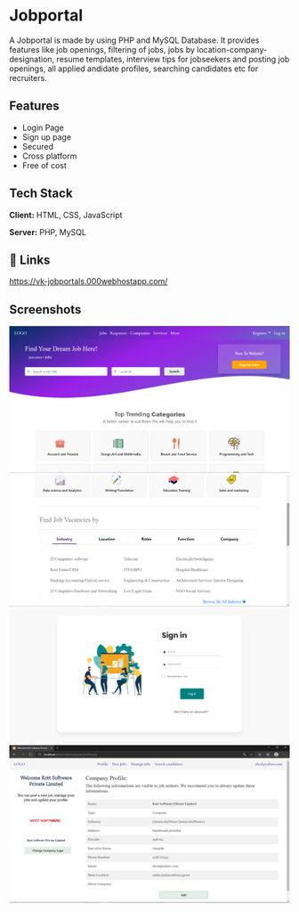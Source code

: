 
# Jobportal
A Jobportal is made by using PHP and MySQL Database.
It provides features like job openings, filtering of jobs, jobs by location-company-designation, resume templates, interview tips for jobseekers and posting job openings, all applied andidate profiles, searching candidates etc for recruiters. 


## Features

- Login Page
- Sign up page
- Secured
- Cross platform
- Free of cost


## Tech Stack

**Client:** HTML, CSS, JavaScript

**Server:** PHP, MySQL

## 🔗 Links
https://vk-jobportals.000webhostapp.com/

## Screenshots

![App Screenshot](https://raw.githubusercontent.com/Vinayak-Kadam-18/Jobportal/master/screenshots/screenshots/1.png)
![App Screenshot](https://raw.githubusercontent.com/Vinayak-Kadam-18/Jobportal/master/screenshots/screenshots/2.png)
![App Screenshot](https://raw.githubusercontent.com/Vinayak-Kadam-18/Jobportal/master/screenshots/screenshots/3.png)
![App Screenshot](https://raw.githubusercontent.com/Vinayak-Kadam-18/Jobportal/master/screenshots/screenshots/4.png)




